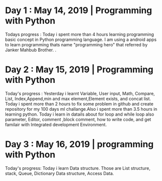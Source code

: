 # Day 1 : May 14, 2019 | Programming with Python
Todays progress : Today i spent more than 4 hours learning programming basic concept in Python programming language.
I am using a android apps to learn programming thats name "programming hero" that referred by Janker Mahbub Brother.
.
# Day 2 : May 15, 2019 | Programming with Python
Today's progress : Yesterday i learnt Variable, User input, Math, Compare, List, Index,Append,min and max element,Element exists, and concat list. Today i spent more than 2 hours to fix some problem in github and create repository for my 100 days ml challange.Also i spent more than 3.5 hours in learning python. Today i learn in datails about for loop and while loop also parameter, Editor, comment ,block comment, how to write code, and get familair with Integrated development Environment.
# Day 3 : May 16, 2019 | programming with Python
Today's progress: Today i learn Data structure. Those are List structure, stack, Queue, Dictionary Data structure, Access Data.
